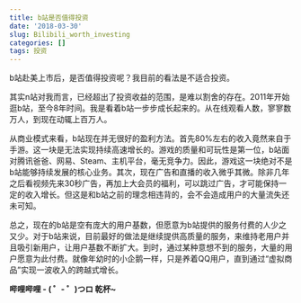 ```yaml
---
title: b站是否值得投资
date: '2018-03-30'
slug: Bilibili_worth_investing
categories: []
tags: 投资
---
```


b站赴美上市后，是否值得投资呢？我目前的看法是不适合投资。

其实n站对我而言，已经超出了投资收益的范围，是难以割舍的存在。2011年开始逛b站，至今8年时间。我是看着b站一步步成长起来的。从在线观看人数，寥寥数万人，到现在动辄上百万人。

从商业模式来看，b站现在并无很好的盈利方法。首先80%左右的收入竟然来自于手游。这一块是无法实现持续高速增长的。游戏的质量和可玩性是第一位，b站面对腾讯爸爸、网易、Steam、主机平台，毫无竞争力。因此，游戏这一块绝对不是b站能够持续发展的核心业务。其次，现在广告和直播的收入微乎其微。除非几年之后看视频先来30秒广告，再加上大会员的福利，可以跳过广告，才可能保持一定的收入增长。但这是和b站之前的理念相违背的，会不会造成用户的大量流失还未可知。

总之，现在的b站是空有庞大的用户基数，但愿意为b站提供的服务付费的人少之又少。对于b站来说，目前最好的做法是继续提供高质量的服务，来维持老用户并且吸引新用户，让用户基数不断扩大。到时，通过某种意想不到的服务，大量的用户愿意为此付费。就像年幼时的小企鹅一样，只是养着QQ用户，直到通过“虚拟商品”实现一波收入的跨越式增长。

**哔哩哔哩 - ( ゜- ゜)つロ 乾杯~**